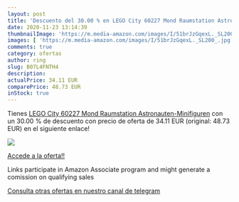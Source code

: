 ```yaml
---
layout: post
title: 'Descuento del 30.00 % en LEGO City 60227 Mond Raumstation Astrona'
date: 2020-11-23 13:14:39
thumbnailImage: 'https://m.media-amazon.com/images/I/51brJzGqexL._SL200_.jpg'
images: [ 'https://m.media-amazon.com/images/I/51brJzGqexL._SL200_.jpg' ]
comments: true
category: ofertas
author: ring
slug: B07L4FNTH4
description:
actualPrice: 34.11 EUR
comparePrice: 48.73 EUR
inStock: true
---
```


Tienes [LEGO City 60227 Mond Raumstation Astronauten-Minifiguren](https://www.amazon.de/dp/B07L4FNTH4/?tag=redken02-21) con un 30.00 % de descuento con precio de oferta de 34.11 EUR (original: 48.73 EUR) en el siguiente enlace!

[![](https://m.media-amazon.com/images/I/51brJzGqexL._SL200_.jpg)](https://www.amazon.de/dp/B07L4FNTH4/?tag=redken02-21)

[Accede a la oferta!!](https://www.amazon.de/dp/B07L4FNTH4/?tag=redken02-21)

Links participate in Amazon Associate program and might generate a comission on qualifying sales

[Consulta otras ofertas en nuestro canal de telegram](https://t.me/s/ofertas25)
